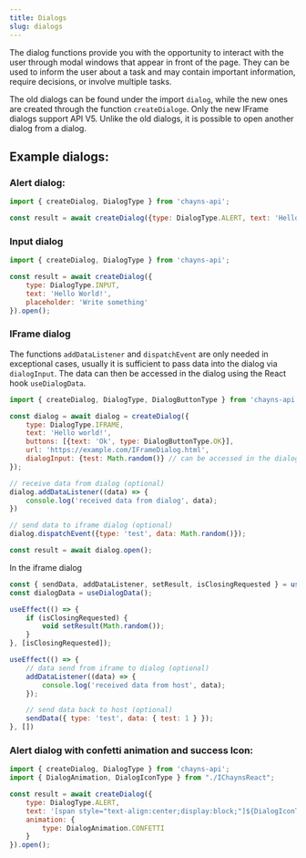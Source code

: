 ```yaml
---
title: Dialogs
slug: dialogs
---
```


The dialog functions provide you with the opportunity to interact with the user through modal windows that appear in
front of the page. They can be used to inform the user about a task and may contain important information, require
decisions, or involve multiple tasks.

The old dialogs can be found under the import ```dialog```, while the new ones are created through the function ```createDialoge```. 
Only the new IFrame dialogs support API V5. Unlike the old dialogs, it is possible to open another dialog from a dialog.

## Example dialogs:

### Alert dialog:

```jsx
import { createDialog, DialogType } from 'chayns-api';

const result = await createDialog({type: DialogType.ALERT, text: 'Hello World!'}).open();
```

### Input dialog

```jsx
import { createDialog, DialogType } from 'chayns-api';

const result = await createDialog({
    type: DialogType.INPUT,
    text: 'Hello World!',
    placeholder: 'Write something'
}).open();
```

### IFrame dialog

The functions ```addDataListener``` and ```dispatchEvent``` are only needed in exceptional cases, usually it is sufficient to pass data into the dialog via ```dialogInput```. The data can then be accessed in the dialog using the React hook ```useDialogData```.

```jsx
import { createDialog, DialogType, DialogButtonType } from 'chayns-api';

const dialog = await dialog = createDialog({
    type: DialogType.IFRAME,
    text: 'Hello world!',
    buttons: [{text: 'Ok', type: DialogButtonType.OK}],
    url: 'https://example.com/IFrameDialog.html',
    dialogInput: {test: Math.random()} // can be accessed in the dialog through useDialogData hook 
});

// receive data from dialog (optional)
dialog.addDataListener((data) => {
    console.log('received data from dialog', data);
})

// send data to iframe dialog (optional)
dialog.dispatchEvent({type: 'test', data: Math.random()});

const result = await dialog.open();
```

In the iframe dialog

```jsx
const { sendData, addDataListener, setResult, isClosingRequested } = useDialogState();
const dialogData = useDialogData();

useEffect(() => {
    if (isClosingRequested) {
        void setResult(Math.random());
    }
}, [isClosingRequested]);

useEffect(() => {
    // data send from iframe to dialog (optional)
    addDataListener((data) => {
        console.log('received data from host', data);
    });

    // send data back to host (optional)
    sendData({ type: 'test', data: { test: 1 } });
}, [])

```

### Alert dialog with confetti animation and success Icon:

```jsx
import { createDialog, DialogType } from 'chayns-api';
import { DialogAnimation, DialogIconType } from "./IChaynsReact";

const result = await createDialog({
    type: DialogType.ALERT,
    text: '[span style="text-align:center;display:block;"]${DialogIconType.Success}[p]Danke für Deine Bestellung![/p][/span]',
    animation: {
        type: DialogAnimation.CONFETTI
    }
}).open();
```
